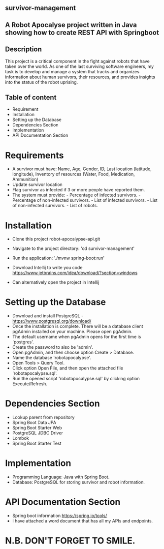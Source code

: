 ## survivor-management

## A Robot Apocalyse project written in Java showing how to create REST API with Springboot

## Description

This project is a critical component in the fight against robots that have taken over the world. As one of the last surviving software engineers, my task is to develop and manage a system that tracks and organizes information about human survivors, their resources, and provides insights into the status of the robot uprising.

## Table of content

- Requirement
- Installation
- Setting up the Database
- Dependencies Section
- Implementation
- API Documentation Section

# Requirements
- A survivor must have: Name, Age, Gender, ID, Last location (latitude, longitude), Inventory of resources (Water, Food, Medication, Ammunition)
- Update survivor location
- Flag survivor as infected if 3 or more people have reported them.
- The system must provide:
        - Percentage of infected survivors.
        - Percentage of non-infected survivors.
        - List of infected survivors.
        - List of non-infected survivors.
        - List of robots.


# Installation

- Clone this project robot-apocalypse-api.git

- Navigate to the project directory: 'cd survivor-management'
- Run the application: './mvnw spring-boot:run'
- Download Intellij to write you code https://www.jetbrains.com/idea/download/?section=windows 
- Can alternatively open the project in Intellij

# Setting up the Database

- Download and install PostgreSQL - https://www.postgresql.org/download/
- Once the installation is complete.  There will be a database client pgAdmin installed on your machine.  Please open pgAdmin.
- The default username when pgAdmin opens for the first time is 'postgres'.
- Create the password to also be 'admin'.
- Open pgAdmin, and then choose option Create > Database.
- Name the database 'robotapocalypse'.
- Open Tools > Query Tool.
- Click option Open File, and then open the attached file 'robotapocalypse.sql'.
- Run the opened script 'robotapocalypse.sql' by clicking option Execute/Refresh.

# Dependencies Section
- Lookup parent from repository
- Spring Boot Data JPA
- Spring Boot Starter Web
- PostgreSQL JDBC Driver 
- Lombok
- Spring Boot Starter Test 

# Implementation

- Programming Language: Java with Spring Boot.
- Database: PostgreSQL for storing survivor and robot information.

# API Documentation Section
- Spring boot information https://spring.io/tools/
- I have attached a word document that has all my APIs and endpoints.

# N.B. DON'T FORGET TO SMILE.
